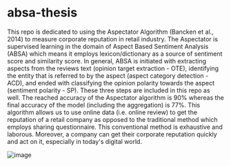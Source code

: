 # absa-thesis
This repo is dedicated to using the Aspectator Algorithm (Bancken et al., 2014) to measure corporate reputation in retail industry. The Aspectator is supervised learning in the domain 
of Aspect Based Sentiment Analysis (ABSA) which means it employs lexicon/dictionary as a source of sentiment score and similarity score. In general, ABSA is initiated with extracting aspects from the reviews text (opinion target extraction - OTE), identifying the entity that is referred to by the aspect (aspect category detection - ACD), 
and ended with classifying the opinion polarity towards the aspect (sentiment polarity - SP). These three steps are included in this repo as well. The reached accuracy of the Aspectator
algorithm is 90% whereas the final accuracy of the model (including the aggregation) is 77%. This algorithm allows us to use online data (i.e. online review) to get the reputation 
of a retail company as opposed to the traditional method which employs sharing questionnaire. This conventional method is exhaustive and laborous. Moreover, a company can get
their corporate reputation quickly and act on it, especially in today's digital world. 


![image](https://user-images.githubusercontent.com/73525930/121157693-10355d80-c84a-11eb-9e0d-d22a998f942a.png)
